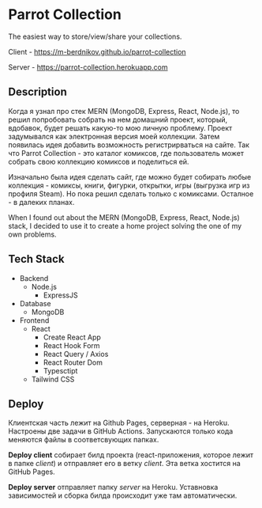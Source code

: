 # Parrot Collection
The easiest way to store/view/share your collections. 

Client - https://m-berdnikov.github.io/parrot-collection

Server - https://parrot-collection.herokuapp.com

## Description 

Когда я узнал про стек MERN (MongoDB, Express, React, Node.js), то решил попробовать собрать на нем домашний проект, который, вдобавок,  будет решать какую-то 
мою личную проблему. Проект задумывался как электронная версия моей коллекции. Затем появилась идея добавить возможность регистрирваться на сайте. 
Так что Parrot Collection - это каталог комиксов, где пользователь может собрать свою коллекцию комиксов и поделиться ей. 

Изначально была идея сделать сайт, где можно будет собирать любые коллекция - комиксы, книги, фигурки, открытки, игры (выгрузка игр из профиля Steam). 
Но пока решил сделать только с комиксами. Осталное - в далеких планах.

When I found out about the MERN (MongoDB, Express, React, Node.js) stack, I decided to use it to create a home project solving the one of my own problems.

## Tech Stack

* Backend
    * Node.js
      * ExpressJS
* Database
    * MongoDB
* Frontend
    * React
      * Create React App
      * React Hook Form
      * React Query / Axios
      * React Router Dom
      * Typesctipt
    * Tailwind CSS

## Deploy

Клиентская часть лежит на Github Pages, серверная - на Heroku. Настроены две задачи в GitHub Actions. Запускаются только кода меняются файлы в соответсвующих папках.

**Deploy client** собирает билд проекта (react-приложения, которое лежит в папке *client*) и отправляет его в ветку *client*. Эта ветка хостится на GitHub Pages. 

**Deploy server** отправляет папку *server* на Heroku. Уставновка зависимостей и сборка билда происходит уже там автоматически.
